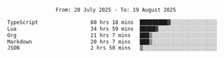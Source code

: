 <div align="center">
<p style="text-align: center;">
<!--START_SECTION:waka-->

```txt
From: 20 July 2025 - To: 19 August 2025

TypeScript                 60 hrs 18 mins  █████████▓░░░░░░░░░░░░░░░   38.26 %
Lua                        34 hrs 59 mins  █████▓░░░░░░░░░░░░░░░░░░░   22.20 %
Org                        21 hrs 7 mins   ███▒░░░░░░░░░░░░░░░░░░░░░   13.41 %
Markdown                   20 hrs 7 mins   ███▒░░░░░░░░░░░░░░░░░░░░░   12.77 %
JSON                       2 hrs 50 mins   ▒░░░░░░░░░░░░░░░░░░░░░░░░   01.80 %
```

<!--END_SECTION:waka-->
</p>
</div>
